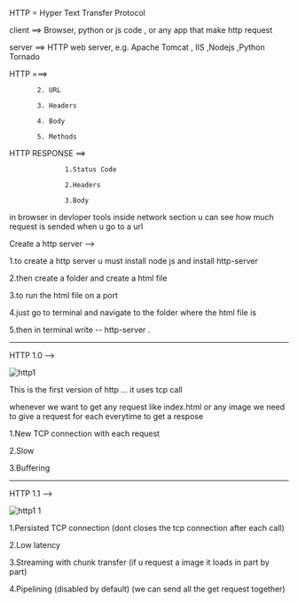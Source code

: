 HTTP = Hyper Text Transfer Protocol

client ==> Browser, python or js code , or any app that make http request

server ==> HTTP web server, e.g. Apache Tomcat , IIS ,Nodejs ,Python Tornado 

HTTP  ===> 

           2. URL
           
           3. Headers
           
           4. Body

           5. Methods

HTTP RESPONSE ==> 

                  1.Status Code 
                  
                  2.Headers
                  
                  3.Body

in browser in devloper tools inside network section u can see how much request is sended when u go to a url

Create a http server -->

1.to create a http server u must install node js and install http-server

2.then create a folder and create a html file

3.to run the html file on a port 

4.just go to terminal and navigate to the folder where the html file is

5.then in terminal write -- http-server .

----------------------------------------------------------------------------------------------------

HTTP 1.0 -->

   ![http1](https://github.com/user-attachments/assets/abeed719-2249-4a72-9300-64e6cfabf9b7)

   This is the first version of http ... it uses tcp call

   whenever we want to get any request like index.html or any image we need to give a request for each everytime to get a respose

   1.New TCP connection with each request

   2.Slow

   3.Buffering

----------------------------------------------------------------------------------------------------

HTTP 1.1 -->

   ![http1 1](https://github.com/user-attachments/assets/ec2e4e3a-b3e6-47f2-9b92-b4009e6e4456)

   1.Persisted TCP connection (dont closes the tcp connection after each call)

   2.Low latency

   3.Streaming with chunk transfer (if u request a image it loads in part by part)

   4.Pipelining (disabled by default) (we can send all the get request together)

  